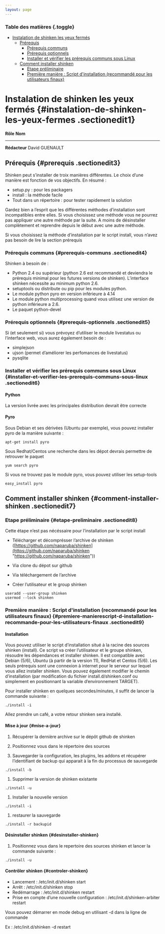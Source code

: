 ```yaml
---
layout: page
---
```


### Table des matières {.toggle}

-   [Instalation de shinken les yeux
    fermés](shinken-10min-start.html#instalation-de-shinken-les-yeux-fermes)
    -   [Prérequis](shinken-10min-start.html#prerequis)
        -   [Prérequis
            communs](shinken-10min-start.html#prerequis-communs)
        -   [Prérequis
            optionnels](shinken-10min-start.html#prerequis-optionnels)
        -   [Installer et vérifier les prérequis communs sous
            Linux](shinken-10min-start.html#installer-et-verifier-les-prerequis-communs-sous-linux)
    -   [Comment installer
        shinken](shinken-10min-start.html#comment-installer-shinken)
        -   [Etape
            préliminaire](shinken-10min-start.html#etape-preliminaire)
        -   [Première manière : Script d'installation (recommandé pour
            les utilisateurs
            finaux)](shinken-10min-start.html#premiere-manierescript-d-installation-recommande-pour-les-utilisateurs-finaux)

Instalation de shinken les yeux fermés {#instalation-de-shinken-les-yeux-fermes .sectionedit1}
======================================

  **Rôle**        **Nom**
  --------------- ----------------
  **Rédacteur**   David GUENAULT

Prérequis {#prerequis .sectionedit3}
---------

Shinken peut s’installer de troix manières différentes. Le choix d’une
manière est fonction de vos objectifs. En résumé :

-   setup.py : pour les packagers
-   install : la méthode facile
-   Tout dans un répertoire : pour tester rapidement la solution

Gardez bien a l’esprit que les différentes méthodes d’installation sont
incompatibles entre elles. Si vous choisissez une méthode vous ne
pourrez pas appliquer une autre méthode par la suite. A moins de
désinstaller complètement et reprendre depuis le début avec une autre
méthode.

Si vous choisissez la méthode d’installation par le script install, vous
n’avez pas besoin de lire la section prérequis

### Prérequis communs {#prerequis-communs .sectionedit4}

Shinken à besoin de :

-   Python 2.4 ou supérieur (python 2.6 est recommandé et deviendra le
    prérequis minimal pour les futures versions de shinken). L’interface
    shinken nécessite au minimum python 2.6.
-   setuptools ou distribute ou pip pour les modules python.
-   Le module python pyro en version inférieure à 4.14
-   Le module python multiprocessing quand vous utilisez une version de
    python inférieure a 2.6.
-   Le paquet python-devel

### Prérequis optionnels {#prerequis-optionnels .sectionedit5}

Si (et seulement si) vous prévoyez d’utiliser le module livestatus ou
l’interface web, vous aurez également besoin de :

-   simplejson
-   ujson (permet d’améliorer les perfomances de livestatus)
-   pysqlite

### Installer et vérifier les prérequis communs sous Linux {#installer-et-verifier-les-prerequis-communs-sous-linux .sectionedit6}

#### Python

La version livrée avec les principales distribution devrait être
correcte

#### Pyro

Sous Debian et ses dérivées (Ubuntu par exemple), vous pouvez installer
pyro de la manière suivante :

~~~~ {.code}
apt-get install pyro
~~~~

Sous Redhat/Centos une recherche dans les dépot devrais permettre de
retrouver le paquet

~~~~ {.code}
yum search pyro
~~~~

Si vous ne trouvez pas le module pyro, vous pouvez utiliser les
setup-tools

~~~~ {.code}
easy_install pyro
~~~~

Comment installer shinken {#comment-installer-shinken .sectionedit7}
-------------------------

### Etape préliminaire {#etape-preliminaire .sectionedit8}

Cette étape n’est pas nécéssaire pour l’installation par le script
install

-   Télécharger et décomprésser l’archive de shinken
    ([https://github.com/naparuba/shinken](https://github.com/naparuba/shinken "https://github.com/naparuba/shinken"))

-   Via clone du dépot sur github

-   Via téléchargement de l’archive

-   Créer l’utilisateur et le group shinken

~~~~ {.code}
useradd --user-group shinken
usermod --lock shinken
~~~~

### Première manière : Script d'installation (recommandé pour les utilisateurs finaux) {#premiere-manierescript-d-installation-recommande-pour-les-utilisateurs-finaux .sectionedit9}

#### Installation

Vous pouvez utiliser le script d’installation situé à la racine des
sources shinken (install). Ce script va créer l’utilisateur et le groupe
shinken, résoudre les dépendances et installer shinken. Il est
compatible avec Debian (5/6), Ubuntu (à partir de la version 11), RedHat
et Centos (5/6). Les seuls prérequis sont une connexion à internet pour
le serveur sur lequel vous allez installer shinken. Vous pouvez
également modifier le chemin d’installation (par modification du fichier
install.d/shinken.conf ou simplement en positionnant la variable
d’environnement TARGET).

Pour installer shinken en quelques secondes/minutes, il suffit de lancer
la commande suivante :

~~~~ {.code}
./install -i
~~~~

Allez prendre un café, a votre retour shinken sera installé.

#### Mise à jour {#mise-a-jour}

1.  Récupérer la dernière archive sur le dépôt github de shinken

1.  Positionnez vous dans le répertoire des sources

1.  Sauvegarder la configuration, les plugins, les addons et récupérer
    l’identifiant de backup qui apparait à la fin du processus de
    sauvegarde

~~~~ {.code}
./install -b
~~~~

1.  Supprimer la version de shinken existante

~~~~ {.code}
./install -u
~~~~

1.  Installer la nouvelle version

~~~~ {.code}
./install -i
~~~~

1.  restaurer la sauvegarde

~~~~ {.code}
./install -r backupid
~~~~

#### Désinstaller shinken {#desinstaller-shinken}

1.  Positionnez vous dans le repertoire des sources shinken et lancer la
    commande suivante :

~~~~ {.code}
./install -u
~~~~

#### Contrôler shinken {#controler-shinken}

-   Lancement : /etc/init.d/shinken start
-   Arrêt : /etc/init.d/shinken stop
-   Redémarrage : /etc/init.d/shinken restart
-   Prise en compte d’une nouvelle configuration :
    /etc/init.d/shinken-arbiter restart

Vous pouvez démarrer en mode debug en utilisant -d dans la ligne de
commande

Ex : /etc/init.d/shinken -d restart
